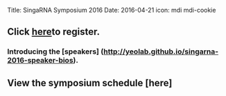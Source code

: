Title: SingaRNA Symposium 2016
Date: 2016-04-21
icon: mdi mdi-cookie



## Click [here](http://goo.gl/forms/0awa0rCjGbMxPWBI3)to register.

### Introducing the [speakers] (http://yeolab.github.io/singarna-2016-speaker-bios).

## View the symposium schedule [here] 
